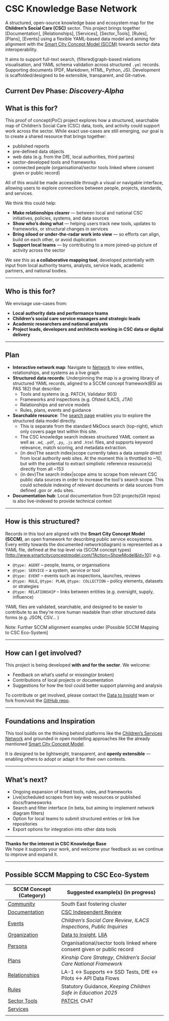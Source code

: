# CSC Knowledge Base Network

A structured, open-source knowledge base and ecosystem map for the **Children’s Social Care (CSC)** sector. This project brings together [Documentation], [Relationships], [Services], [Sector_Tools], [Rules], [Plans], [Events] using a flexible YAML-based data model and aiming for alignment with the [Smart City Concept Model (SCCM)](http://www.smartcityconceptmodel.com/) towards sector data interoperability.

It aims to support full-text search, (filtered)graph-based relations visualisation, and YAML schema validation across structured `.yml` records. Supporting documents (PDF, Markdown, HTML, Python, JS). Development is scaffolded/designed to be extensible, transparent, and Git-native.

**Current Dev Phase:** *Discovery-Alpha*
---

## What is this for?

This proof of concept(PoC) project explores how a structured, searchable map of Children’s Social Care (CSC) data, tools, and activity could support work across the sector. While exact use-cases are still emerging, our goal is to create a shared resource that brings together:

- published reports  
- pre-defined data objects  
- web data (e.g. from the DfE, local authorities, third parties)  
- sector-developed tools and frameworks
- connected people (organisational/sector tools linked where consent given or public record)  

All of this would be made accessible through a visual or navigable interface, allowing users to explore connections between people, projects, standards, and services.

We think this could help:

- **Make relationships clearer** — between local and national CSC initiatives, policies, systems, and data sources  
- **Show who’s doing what** — helping users track new tools, updates to frameworks, or structural changes in services  
- **Bring siloed or under-the-radar work into view** — so efforts can align, build on each other, or avoid duplication  
- **Support local teams** — by contributing to a more joined-up picture of activity across the sector  

We see this as **a collaborative mapping tool**, developed potentially with input from local authority teams, analysts, service leads, academic partners, and national bodies.


---

## Who is this for?

We envisage use-cases from:

- **Local authority data and performance teams**
- **Children’s social care service managers and strategic leads**
- **Academic researchers and national analysts**
- **Project leads, developers and architects working in CSC data or digital delivery**

---

## Plan

- **Interactive network map**: Navigate to [Network](network.md) to view entities, relationships, and systems as a live graph
- **Structured data records**: Underpinning the map is a growing library of structured YAML records, aligned to a SCCM concept framework(BSI as PAS 182) that describe:
  - Tools and systems (e.g. PATCH, Validator 903)
  - Frameworks and inspections (e.g. Ofsted ILACS, JTAI)
  - Relationships and service models
  - Rules, plans, events and guidance
- **Searchable resource**: The [search page](search.md) enables you to explore the structured data model directly.
  - This is separate from the standard MkDocs search (top-right), which only covers page text within this site.
  - The CSC knowledge search indexes structured YAML content as well as `.md`, `.pdf`, `.py`, `.js` and `.html` files, and supports keyword relevance, match scoring, and metadata extraction.
  - (in dev)The search index|scope currently takes a data *sample* direct from local authority web sites. At the moment this is throttled to ~10, but with the potential to extract simplistic reference resource(s) directly from all ~153
  - (in dev)The search index|scope aims to scrape from relevant CSC public data sources in order to increase the tool's search scope. This could schedule indexing of relevant documents or data sources from defined .gov or .edu sites.   
- **Documentation hub**: Local documentation from D2I projects(Git repos) is also live-indexed to provide technical context

---

## How is this structured?

Records in this tool are aligned with the **Smart City Concept Model (SCCM)**, an open framework for describing public service ecosystems. Every entity towards the documented network(diagram) is represented as a YAML file, defined at the top level via (SCCM concept types)[http://www.smartcityconceptmodel.com/?Action=ShowModel&Id=10]:
e.g.
- `@type: AGENT` – people, teams, or organisations
- `@type: SERVICE` – a system, service or tool
- `@type: EVENT` – events such as inspections, launches, reviews
- `@type: RULE`, `@type: PLAN`, `@type: COLLECTION` – policy elements, datasets or strategies
- `@type: RELATIONSHIP` – links between entities (e.g. oversight, supply, influence)

YAML files are validated, searchable, and designed to be easier to contribute to as they're more human readable than other structured data forms (e.g. JSON, CSV... )

Note: Further SCCM allignment examples under [Possible SCCM Mapping to CSC Eco-System]

---

## How can I get involved?

This project is being developed **with and for the sector**. We welcome:

- Feedback on what’s useful or missing(or broken)
- Contributions of local projects or documentation
- Suggestions for how the tool could better support planning and analysis

To contribute or get involved, please contact the [Data to Insight](https://github.com/data-to-insight) team or fork from/visit the [GitHub repo](https://github.com/data-to-insight/csc-map-of-the-world).

---

## Foundations and Inspiration

This tool builds on the thinking behind platforms like the [Children’s Services Network](https://www.childrensservices.network/network.html) and grounded in open modelling approaches like the already mentioned [Smart City Concept Model](http://www.smartcityconceptmodel.com/).

It is designed to be lightweight, transparent, and **openly extensible** — enabling others to adopt or adapt it for their own contexts.

---

## What’s next?

- Ongoing expansion of linked tools, rules, and frameworks
- Live|scheduled scrapes from key web resources or published docs/framesworks
- Search and filter interface (in beta, but aiming to implement network diagram filters)
- Option for local teams to submit structured entries or link live repositories
- Export options for integration into other data tools

---

**Thanks for the interest in CSC Knowledge Base**  
We hope it supports your work, and welcome your feedback as we continue to improve and expand it.


--- 

## Possible SCCM Mapping to CSC Eco-System

| SCCM Concept (Category)                                                                 | Suggested example(s) (in progress)                                                                                     | 
|-----------------------------------------------------------------------------------------|-------------------------------------------------------------------------------------------------------------------------|
| [Community](http://www.smartcityconceptmodel.com/index.php?Action=ShowConcept&Id=161)   | South East fostering cluster                                                                                            |
| [Documentation](http://www.smartcityconceptmodel.com/index.php?Action=ShowConcept&Id=183) | [CSC Independent Review](https://assets.publishing.service.gov.uk/media/640a17f28fa8f5560820da4b/Independent_review_of_children_s_social_care_-_Final_report.pdf) |
| [Events](http://www.smartcityconceptmodel.com/index.php?Action=ShowConcept&Id=164)        | *Children’s Social Care Review*, *ILACS Inspections*, *Public Inquiries*                                                |
| [Organization](http://www.smartcityconceptmodel.com/index.php?Action=ShowConcept&Id=160) | [Data to Insight](https://www.datatoinsight.org/), [LIIA](https://www.liia.london/)                                     |
| [Persons](http://www.smartcityconceptmodel.com/index.php?Action=ShowConcept&Id=159)      | Organisational/sector tools linked where consent given or public record                                                 |
| [Plans](http://www.smartcityconceptmodel.com/index.php?Action=ShowConcept&Id=177)        | *Kinship Care Strategy*, *Children’s Social Care National Framework*                                                    |
| [Relationships](http://www.smartcityconceptmodel.com/index.php?Action=ShowModel&Id=10)   | LA-1 ↔ Supports ↔ SSD Tests, DfE ↔ Pilots ↔ API Data Flows                                                               |
| [Rules](http://www.smartcityconceptmodel.com/index.php?Action=ShowConcept&Id=175)        | Statutory Guidance, *Keeping Children Safe in Education 2025*                                                           |
| [Sector Tools](http://www.smartcityconceptmodel.com/index.php?Action=ShowConcept&Id=166) | [PATCH](https://www.datatoinsight.org/patch), ChAT                                                                      |
| [Services](http://www.smartcityconceptmodel.com/index.php?Action=ShowConcept&Id=169)     |                                                                                                                         |
                                                                                                        |